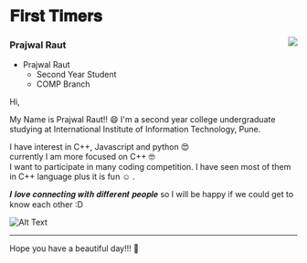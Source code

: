 # 𝐅𝐢𝐫𝐬𝐭 𝐓𝐢𝐦𝐞𝐫𝐬

<img src="https://lh3.googleusercontent.com/a-/AOh14GjdlXL5NIoddQFL5fvT4wVqMjGL1cWN9Qc2yoWt-A=s396-p-rw-no" align=right>

### Prajwal Raut

- Prajwal Raut
  - Second Year Student
  - COMP Branch

Hi, 

My Name is Prajwal Raut!! :smile:	 I'm a second year college undergraduate studying at 
International Institute of Information Technology, Pune.

I have interest in C++, Javascript and python :heart_eyes:	
currently I am more focused on C++ :nerd_face:	
I want to participate in many coding competition.
I have seen most of them in C++ language plus it is fun :relaxed:	.

𝑰 𝒍𝒐𝒗𝒆 𝒄𝒐𝒏𝒏𝒆𝒄𝒕𝒊𝒏𝒈 𝒘𝒊𝒕𝒉 𝒅𝒊𝒇𝒇𝒆𝒓𝒆𝒏𝒕 𝒑𝒆𝒐𝒑𝒍𝒆 so I will be happy if we could get to know each other :D

![Alt Text](https://c.tenor.com/8l2ydM-gqyUAAAAC/easy-a-emma-stone.gif)

 
---


Hope you have a beautiful day!!! :dizzy:	





